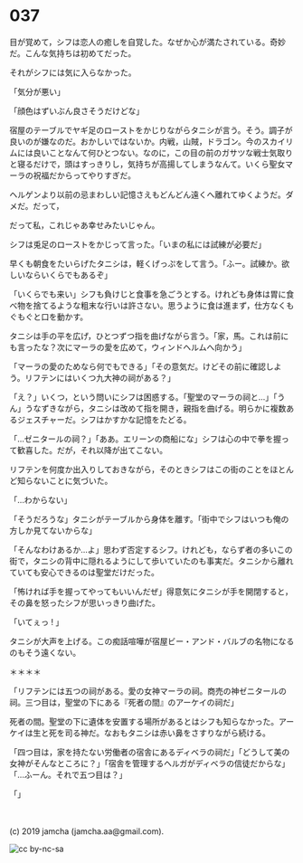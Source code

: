 

# 037

目が覚めて，シフは恋人の癒しを自覚した。なぜか心が満たされている。奇妙だ。こんな気持ちは初めてだった。

それがシフには気に入らなかった。

「気分が悪い」

「顔色はずいぶん良さそうだけどな」

宿屋のテーブルでヤギ足のローストをかじりながらタニシが言う。そう。調子が良いのが嫌なのだ。おかしいではないか。内戦，山賊，ドラゴン。今のスカイリムには良いことなんて何ひとつない。なのに，この目の前のガサツな戦士気取りと寝るだけで，頭はすっきりし，気持ちが高揚してしまうなんて。いくら聖女マーラの祝福だからってやりすぎだ。

ヘルゲンより以前の忌まわしい記憶さえもどんどん遠くへ離れてゆくようだ。ダメだ。だって，

だって私，これじゃあ幸せみたいじゃん。

シフは兎足のローストをかじって言った。「いまの私には試練が必要だ」

早くも朝食をたいらげたタニシは，軽くげっぷをして言う。「ふー。試練か。欲しいならいくらでもあるぞ」

「いくらでも来い」シフも負けじと食事を急ごうとする。けれども身体は胃に食べ物を捨てるような粗末な行いは許さない。思うように食は進まず，仕方なくもぐもぐと口を動かす。

タニシは手の平を広げ，ひとつずつ指を曲げながら言う。「家，馬。これは前にも言ったな？次にマーラの愛を広めて，ウィンドヘルムへ向かう」

「マーラの愛のためなら何でもできる」「その意気だ。けどその前に確認しよう。リフテンにはいくつ九大神の祠がある？」

「え？」いくつ，という問いにシフは困惑する。「聖堂のマーラの祠と…」「うん」うなずきながら，タニシは改めて指を開き，親指を曲げる。明らかに複数あるジェスチャーだ。シフはかすかな記憶をたどる。

「…ゼニタールの祠？」「ああ。エリーンの商船にな」シフは心の中で拳を握って歓喜した。だが，それ以降が出てこない。

リフテンを何度か出入りしておきながら，そのときシフはこの街のことをほとんど知らないことに気づいた。

「…わからない」

「そうだろうな」タニシがテーブルから身体を離す。「街中でシフはいつも俺の方しか見てないからな」

「そんなわけあるか…よ」思わず否定するシフ。けれども，ならず者の多いこの街で，タニシの背中に隠れるようにして歩いていたのも事実だ。タニシから離れていても安心できるのは聖堂だけだった。

「怖ければ手を握ってやってもいいんだぜ」得意気にタニシが手を開閉すると，その鼻を怒ったシフが思いっきり曲げた。

「いてぇっ ! 」

タニシが大声を上げる。この痴話喧嘩が宿屋ビー・アンド・バルブの名物になるのもそう遠くない。

＊＊＊＊

「リフテンには五つの祠がある。愛の女神マーラの祠。商売の神ゼニタールの祠。三つ目は，聖堂の下にある『死者の間』のアーケイの祠だ」

死者の間。聖堂の下に遺体を安置する場所があるとはシフも知らなかった。アーケイは生と死を司る神だ。なおもタニシは赤い鼻をさすりながら続ける。

「四つ目は，家を持たない労働者の宿舎にあるディベラの祠だ」「どうして美の女神がそんなところに？」「宿舎を管理するヘルガがディベラの信徒だからな」「…ふーん。それで五つ目は？」

「」

<br>
<br>
(c) 2019 jamcha (jamcha.aa@gmail.com).

![cc by-nc-sa](https://i.creativecommons.org/l/by-nc-sa/4.0/88x31.png)

